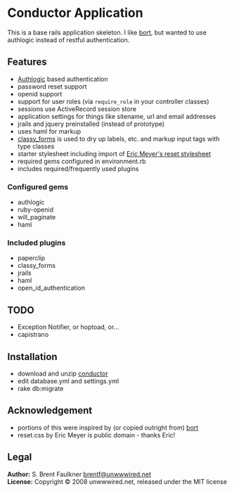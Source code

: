 # Conductor Application

This is a base rails application skeleton. I like [bort](http://github.com/fudgestudios/bort), but wanted to use authlogic instead of restful authentication.

## Features

- [Authlogic](http://github.com/binarylogic/authlogic) based authentication
- password reset support
- openid support
- support for user roles (via `require_role` in your controller classes)
- sessions use ActiveRecord session store
- application settings for things like sitename, url and email addresses
- jrails and jquery preinstalled (instead of prototype)
- uses haml for markup
- [classy_forms](http://github.com/sbfaulkner/classy_forms) is used to dry up labels, etc. and markup input tags with type classes
- starter stylesheet including import of [Eric Meyer's reset stylesheet](http://meyerweb.com/eric/tools/css/reset/)
- required gems configured in environment.rb
- includes required/frequently used plugins

### Configured gems

- authlogic
- ruby-openid
- will_paginate
- haml

### Included plugins

- paperclip
- classy_forms
- jrails
- haml
- open\_id\_authentication

## TODO

- Exception Notifier, or hoptoad, or...
- capistrano

## Installation

- download and unzip [conductor](http://github.com/sbfaulkner/conductor)
- edit database.yml and settings.yml
- rake db:migrate

## Acknowledgement

- portions of this were inspired by (or copied outright from) [bort](http://github.com/fudgestudios/bort)
- reset.css by Eric Meyer is public domain - thanks Eric!

## Legal

**Author:** S. Brent Faulkner <brentf@unwwwired.net>  
**License:** Copyright &copy; 2008 unwwwired.net, released under the MIT license
